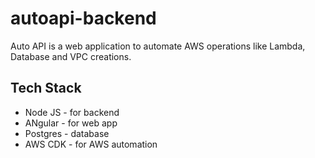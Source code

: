 # autoapi-backend
Auto API is a web application to automate AWS operations like Lambda, Database and VPC creations.

## Tech Stack
- Node JS - for backend
- ANgular - for web app
- Postgres - database
- AWS CDK - for AWS automation
